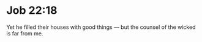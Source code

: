 # Job 22:18

Yet he filled their houses with good things — but the counsel of the wicked is far from me.

